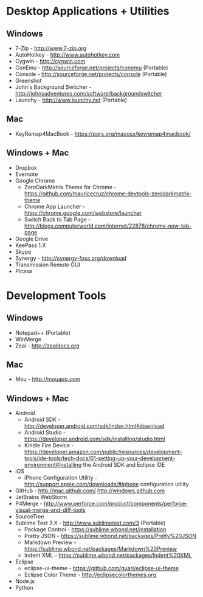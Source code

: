 # Desktop Applications + Utilities

## Windows
* 7-Zip - http://www.7-zip.org
* AutoHotkey - http://www.autohotkey.com
* Cygwin - http://cygwin.com
* ConEmu - http://sourceforge.net/projects/conemu (Portable)
* Console - http://sourceforge.net/projects/console (Portable)
* Greenshot
* John's Background Switcher - http://johnsadventures.com/software/backgroundswitcher
* Launchy - http://www.launchy.net (Portable)

## Mac
* KeyRemap4MacBook - https://pqrs.org/macosx/keyremap4macbook/

## Windows + Mac
* Dropbox
* Evernote
* Google Chrome
	* ZeroDarkMatrix Theme for Chrome - https://github.com/mauricecruz/chrome-devtools-zerodarkmatrix-theme
	* Chrome App Launcher - https://chrome.google.com/webstore/launcher
	* Switch Back to Tab Page - http://blogs.computerworld.com/internet/22878/chrome-new-tab-page
* Google Drive
* KeePass 1.X
* Skype
* Synergy - http://synergy-foss.org/download
* Transmission Remote GUI
* Picasa

# Development Tools

## Windows
* Notepad++ (Portable)
* WinMerge
* Zeal - http://zealdocs.org

## Mac
* Mou - http://mouapp.com

## Windows + Mac
* Android
	* Android SDK - http://developer.android.com/sdk/index.html#download
	* Android Studio - https://developer.android.com/sdk/installing/studio.html
	* Kindle Fire Device - https://developer.amazon.com/public/resources/development-tools/ide-tools/tech-docs/01-setting-up-your-development-environment#Installing the Android SDK and Eclipse IDE
* iOS
	* iPhone Configuration Utility - http://support.apple.com/downloads/#iphone configuration utility
* GitHub - http://mac.github.com/ http://windows.github.com
* JetBrains WebStorm
* P4Merge - http://www.perforce.com/product/components/perforce-visual-merge-and-diff-tools
* SourceTree
* Sublime Text 3.X - http://www.sublimetext.com/3 (Portable)
	* Package Control - https://sublime.wbond.net/installation
	* Pretty JSON - https://sublime.wbond.net/packages/Pretty%20JSON
	* Markdown Preview - https://sublime.wbond.net/packages/Markdown%20Preview
	* Indent XML - https://sublime.wbond.net/packages/Indent%20XML
* Eclipse
	* eclipse-ui-theme - https://github.com/guari/eclipse-ui-theme
	* Eclipse Color Theme - http://eclipsecolorthemes.org
* Node.js 
* Python

